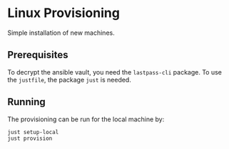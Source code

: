 # Linux Provisioning

Simple installation of new machines.

## Prerequisites

To decrypt the ansible vault, you need the `lastpass-cli`
package. To use the `justfile`, the package `just` is needed.

## Running

The provisioning can be run for the local machine by:

```bash
just setup-local
just provision
```

